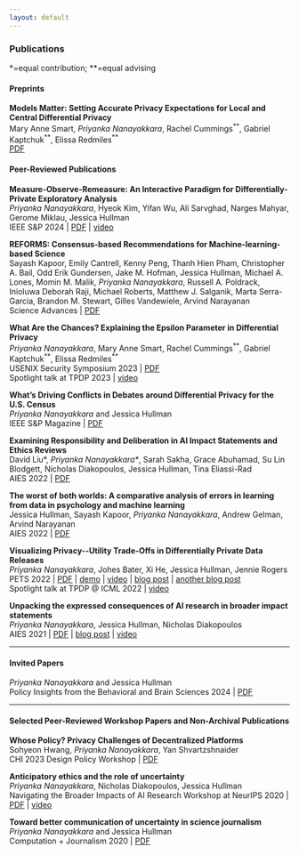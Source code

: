 ```yaml
---
layout: default
---
```

### Publications
*=equal contribution; \*\*=equal advising

#### Preprints
**Models Matter: Setting Accurate Privacy Expectations for Local and Central Differential Privacy**\
Mary Anne Smart, _Priyanka Nanayakkara_, Rachel Cummings<sup>\*\*</sup>, Gabriel Kaptchuk<sup>\*\*</sup>, Elissa Redmiles<sup>\*\*</sup>\
[PDF](https://arxiv.org/pdf/2408.08475)

#### Peer-Reviewed Publications
**Measure-Observe-Remeasure: An Interactive Paradigm for Differentially-Private Exploratory Analysis**\
_Priyanka Nanayakkara_, Hyeok Kim, Yifan Wu, Ali Sarvghad, Narges Mahyar, Gerome Miklau, Jessica Hullman\
IEEE S&P 2024 | [PDF](https://arxiv.org/pdf/2406.01964) | [video](https://www.youtube.com/watch?v=srk7GXcKre4)

**REFORMS: Consensus-based Recommendations for Machine-learning-based Science**\
Sayash Kapoor, Emily Cantrell, Kenny Peng, Thanh Hien Pham, Christopher A. Bail, Odd Erik Gundersen, Jake M. Hofman, Jessica Hullman, Michael A. Lones, Momin M. Malik, _Priyanka Nanayakkara_, Russell A. Poldrack, Inioluwa Deborah Raji, Michael Roberts, Matthew J. Salganik, Marta Serra-Garcia, Brandon M. Stewart, Gilles Vandewiele, Arvind Narayanan\
Science Advances | [PDF](https://www.science.org/doi/10.1126/sciadv.adk3452)

**What Are the Chances? Explaining the Epsilon Parameter in Differential Privacy**\
_Priyanka Nanayakkara_, Mary Anne Smart, Rachel Cummings<sup>\*\*</sup>, Gabriel Kaptchuk<sup>\*\*</sup>, Elissa Redmiles<sup>\*\*</sup>\
USENIX Security Symposium 2023 | [PDF](https://www.usenix.org/system/files/usenixsecurity23-nanayakkara.pdf)\
Spotlight talk at TPDP 2023 | [video](https://www.youtube.com/watch?v=8Cc0u606VxA)

**What’s Driving Conflicts in Debates around Differential Privacy for the U.S. Census**\
_Priyanka Nanayakkara_ and Jessica Hullman\
IEEE S&P Magazine | [PDF](https://priyakalot.github.io/papers/Whats_Driving_Conflicts_Around_Differential_Privacy_for_the_U.S._Census.pdf)

**Examining Responsibility and Deliberation in AI Impact Statements and Ethics Reviews**\
David Liu\*, _Priyanka Nanayakkara\*_, Sarah Sakha, Grace Abuhamad, Su Lin Blodgett, Nicholas Diakopoulos, Jessica Hullman, Tina Eliassi-Rad\
AIES 2022 | [PDF](https://eliassi.org/papers/davidliu-aies2022.pdf)

**The worst of both worlds: A comparative analysis of errors in learning from data in psychology and machine learning**\
Jessica Hullman, Sayash Kapoor, _Priyanka Nanayakkara_, Andrew Gelman, Arvind Narayanan\
AIES 2022 | [PDF](https://arxiv.org/pdf/2203.06498.pdf)

**Visualizing Privacy--Utility Trade-Offs in Differentially Private Data Releases**\
_Priyanka Nanayakkara_, Johes Bater, Xi He, Jessica Hullman, Jennie Rogers\
PETS 2022 | [PDF](https://petsymposium.org/2022/files/papers/issue2/popets-2022-0058.pdf) | [demo](https://priyakalot.github.io/ViP-demo/) | [video](https://youtu.be/2uNLBFg23VI?t=2229) | [blog post](https://medium.com/multiple-views-visualization-research-explained/visualizing-the-accuracy-privacy-trade-off-to-improve-budget-decisions-with-differential-privacy-66fc3efb34a) | [another blog post](https://medium.com/technically-social/visualizing-privacy-trade-offs-for-sensitive-data-af0f57053517)\
Spotlight talk at TPDP @ ICML 2022 | [video](https://icml.cc/virtual/2022/20846)

**Unpacking the expressed consequences of AI research in broader impact statements**\
_Priyanka Nanayakkara_, Jessica Hullman, Nicholas Diakopoulos\
AIES 2021 | [PDF](https://arxiv.org/pdf/2105.04760.pdf) | [blog post](https://medium.com/technically-social/heres-how-ai-researchers-are-thinking-about-the-societal-impacts-of-ai-b82fc3f29b4d) | [video](https://slideslive.com/38956125/unpacking-the-expressed-consequences-of-ai-research-in-broader-impact-statements)

<hr>

#### Invited Papers
_Priyanka Nanayakkara_ and Jessica Hullman\
Policy Insights from the Behavioral and Brain Sciences 2024 | [PDF](https://arxiv.org/pdf/2409.11680)

<hr>

#### Selected Peer-Reviewed Workshop Papers and Non-Archival Publications
<!--**Measure-Observe-(Re)measure: An Interactive Paradigm for Differentially-Private Exploratory Analysis**\
_Priyanka Nanayakkara_, Hyeok Kim, Yifan Wu, Ali Sarvghad, Narges Mahyar, Gerome Miklau, Jessica Hullman\
TPDP 2023-->

<!--**Models Matter: Setting Accurate Privacy Expectations for Local and Central Differential Privacy**\
Mary Anne Smart, _Priyanka Nanayakkara_, Rachel Cummings<sup>\*\*</sup>, Gabriel Kaptchuk<sup>\*\*</sup>, Elissa Redmiles<sup>\*\*</sup>\
TPDP 2023-->

<!--**What Are the Chances? Explaining the Epsilon Parameter in Differential Privacy**\
 _Priyanka Nanayakkara_, Mary Anne Smart, Rachel Cummings<sup>\*\*</sup>, Gabriel Kaptchuk<sup>\*\*</sup>, Elissa Redmiles<sup>\*\*</sup>\
TPDP 2023-->

**Whose Policy? Privacy Challenges of Decentralized Platforms**\
Sohyeon Hwang, _Priyanka Nanayakkara_, Yan Shvartzshnaider\
CHI 2023 Design Policy Workshop | [PDF](https://www.sohyeonhwang.com/docs/CHI2023_Workshop_DesignPolicy.pdf)

<!--**Improving Education on Differential Privacy Protections**\
Mary Anne Smart\*, _Priyanka Nanayakkara_\*, Rachel Cummings<sup>\*\*</sup>, Gabriel Kaptchuk<sup>\*\*</sup>, Elissa Redmiles<sup>\*\*</sup>\
CHI 2023 Privacy Interventions and Education (PIE) Workshop-->

<!--**Improving Communication with End Users About Differential Privacy**\
_Priyanka Nanayakkara_\*, Mary Anne Smart\*, Rachel Cummings<sup>\*\*</sup>, Gabriel Kaptchuk<sup>\*\*</sup>, Elissa M. Redmiles<sup>\*\*</sup>\
TPDP 2022, CI Symposium 2022-->

**Anticipatory ethics and the role of uncertainty**\
_Priyanka Nanayakkara_, Nicholas Diakopoulos, Jessica Hullman\
Navigating the Broader Impacts of AI Research Workshop at NeurIPS 2020 | [PDF](https://arxiv.org/pdf/2011.13170.pdf) | [video](https://slideslive.com/38941958/anticipatory-ethics-and-the-role-of-uncertainty)

**Toward better communication of uncertainty in science journalism**\
_Priyanka Nanayakkara_ and Jessica Hullman\
Computation + Journalism 2020 | [PDF](https://cpb-us-w2.wpmucdn.com/sites.northeastern.edu/dist/0/367/files/2020/02/CJ_2020_paper_46.pdf)
